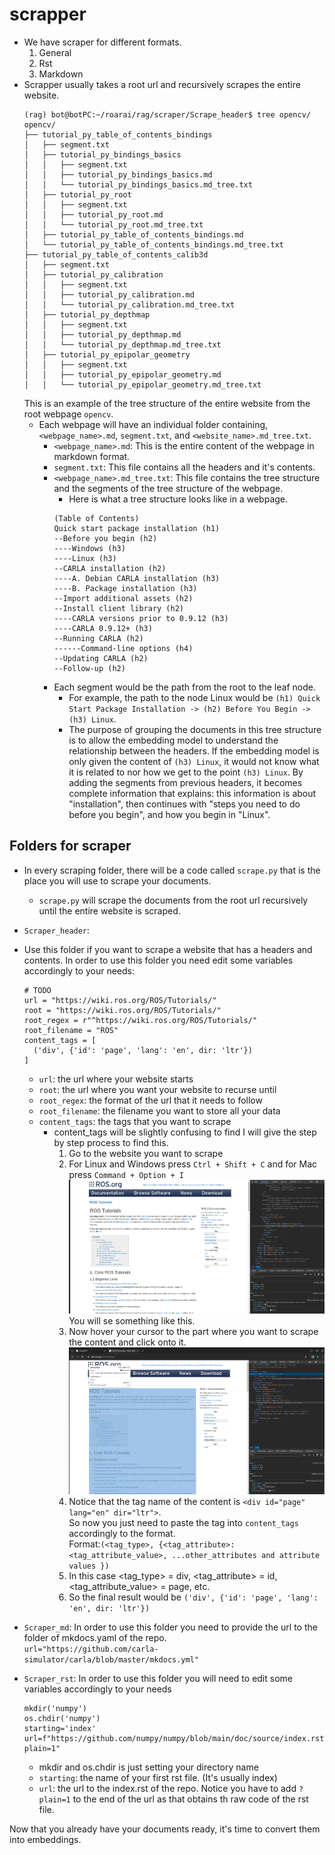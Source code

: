 # scrapper
- We have scraper for different formats.
  1) General
  2) Rst
  3) Markdown
- Scrapper usually takes a root url and recursively scrapes the entire website.
  ```
  (rag) bot@botPC:~/roarai/rag/scraper/Scrape_header$ tree opencv/
  opencv/
  ├── tutorial_py_table_of_contents_bindings
  │   ├── segment.txt
  │   ├── tutorial_py_bindings_basics
  │   │   ├── segment.txt
  │   │   ├── tutorial_py_bindings_basics.md
  │   │   └── tutorial_py_bindings_basics.md_tree.txt
  │   ├── tutorial_py_root
  │   │   ├── segment.txt
  │   │   ├── tutorial_py_root.md
  │   │   └── tutorial_py_root.md_tree.txt
  │   ├── tutorial_py_table_of_contents_bindings.md
  │   └── tutorial_py_table_of_contents_bindings.md_tree.txt
  ├── tutorial_py_table_of_contents_calib3d
  │   ├── segment.txt
  │   ├── tutorial_py_calibration
  │   │   ├── segment.txt
  │   │   ├── tutorial_py_calibration.md
  │   │   └── tutorial_py_calibration.md_tree.txt
  │   ├── tutorial_py_depthmap
  │   │   ├── segment.txt
  │   │   ├── tutorial_py_depthmap.md
  │   │   └── tutorial_py_depthmap.md_tree.txt
  │   ├── tutorial_py_epipolar_geometry
  │   │   ├── segment.txt
  │   │   ├── tutorial_py_epipolar_geometry.md
  │   │   └── tutorial_py_epipolar_geometry.md_tree.txt
  ```
  This is an example of the tree structure of the entire website from the root webpage `opencv`.  
  - Each webpage will have an individual folder containing, `<webpage_name>.md`, `segment.txt`, and `<website_name>.md_tree.txt`.
    - `<webpage_name>.md`: This is the entire content of the webpage in markdown format.
    - `segment.txt`: This file contains all the headers and it's contents. 
    - `<webpage_name>.md_tree.txt`: This file contains the tree structure and the segments of the tree structure of the webpage.
      - Here is what a tree structure looks like in a webpage. 
      ```
      (Table of Contents)
      Quick start package installation (h1)
      --Before you begin (h2)
      ----Windows (h3)
      ----Linux (h3)
      --CARLA installation (h2)
      ----A. Debian CARLA installation (h3)
      ----B. Package installation (h3)
      --Import additional assets (h2)
      --Install client library (h2)
      ----CARLA versions prior to 0.9.12 (h3)
      ----CARLA 0.9.12+ (h3)
      --Running CARLA (h2)
      ------Command-line options (h4)
      --Updating CARLA (h2)
      --Follow-up (h2)
      ```
    - Each segment would be the path from the root to the leaf node.
      - For example, the path to the node Linux would be `(h1) Quick Start Package Installation -> (h2) Before You Begin -> (h3) Linux`.
      - The purpose of grouping the documents in this tree structure is to allow the embedding model to understand the relationship between the headers. If the embedding model is only given the content of `(h3) Linux`, it would not know what it is related to nor how we get to the point `(h3) Linux`. By adding the segments from previous headers, it becomes complete information that explains: this information is about "installation", then continues with "steps you need to do before you begin", and how you begin in "Linux". 
## Folders for scraper
- In every scraping folder, there will be a code called `scrape.py` that is the place you will use to scrape your documents. 
  - `scrape.py` will scrape the documents from the root url recursively until the entire website is scraped.  
- `Scraper_header`:  
- Use this folder if you want to scrape a website that has a headers and contents.
  In order to use this folder you need edit some variables accordingly to your needs:
  ```
  # TODO
  url = "https://wiki.ros.org/ROS/Tutorials/"
  root = "https://wiki.ros.org/ROS/Tutorials/"
  root_regex = r"^https://wiki.ros.org/ROS/Tutorials/"
  root_filename = "ROS"
  content_tags = [
    ('div', {'id': 'page', 'lang': 'en', dir: 'ltr'})
  ]
  ```
  - `url`: the url where your website starts
  - `root`: the url where you want your website to recurse until
  - `root_regex`: the format of the url that it needs to follow
  - `root_filename`: the filename you want to store all your data
  - `content_tags`: the tags that you want to scrape
    - content_tags will be slightly confusing to find I will give the step by step process to find this.
      1) Go to the website you want to scrape
      2) For Linux and Windows press `Ctrl + Shift + C` and for Mac press `Command + Option + I`  
         ![Inspect_page](images/page_inspect.png)  
         You will se something like this.
      3) Now hover your cursor to the part where you want to scrape the content and click onto it.  
         ![Inspect_content](images/content_inspect.png)
      4) Notice that the tag name of the content is `<div id="page" lang="en" dir="ltr">`.  
         So now you just need to paste the tag into `content_tags` accordingly to the format.  
         Format:```(<tag_type>, {<tag_attribute>:<tag_attribute_value>, ...other_attributes and attribute values })```
      5) In this case <tag_type> = div, <tag_attribute> = id, <tag_attribute_value> = page, etc.
      6) So the final result would be `('div', {'id': 'page', 'lang': 'en', dir: 'ltr'})`

         
- `Scraper_md`:
  In order to use this folder you need to provide the url to the folder of mkdocs.yaml of the repo.  
  `url="https://github.com/carla-simulator/carla/blob/master/mkdocs.yml"`
- `Scraper_rst`:
  In order to use this folder you will need to edit some variables accordingly to your needs
  ```
  mkdir('numpy')
  os.chdir('numpy')
  starting='index'
  url=f"https://github.com/numpy/numpy/blob/main/doc/source/index.rst?plain=1"
  ```
  - mkdir and os.chdir is just setting your directory name
  - `starting`: the name of your first rst file. (It's usually index)
  - `url`: the url to the index.rst of the repo. Notice you have to add `?plain=1` to the end of the url as that obtains th raw code of the rst file. 
  
Now that you already have your documents ready, it's time to convert them into embeddings. 
